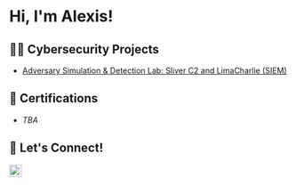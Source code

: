 <h1>Hi, I'm Alexis! </h1>

<h2>👨‍💻 Cybersecurity Projects</h2>

- [Adversary Simulation & Detection Lab: Sliver C2 and LimaCharlie (SIEM)](https://github.com/Kurolex/LABURL)</b>

<h2>📄 Certifications</h2>

- *TBA*

<h2>🤳 Let's Connect!</h2>

[<img align="left" alt="Kurolex | LinkedIn" width="22px" src="https://cdn.jsdelivr.net/npm/simple-icons@v3/icons/linkedin.svg" />][linkedin]

[linkedin]: https://www.linkedin.com/in/alexis-coir-14b917217/

<!--
**Kurolex/Kurolex** is a ✨ _special_ ✨ repository because its `README.md` (this file) appears on your GitHub profile.

Here are some ideas to get you started:

- 🔭 I’m currently working on ...
- 🌱 I’m currently learning ...
- 👯 I’m looking to collaborate on ...
- 🤔 I’m looking for help with ...
- 💬 Ask me about ...
- 📫 How to reach me: ...
- 😄 Pronouns: ...
- ⚡ Fun fact: ...
-->
